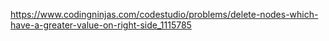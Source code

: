 https://www.codingninjas.com/codestudio/problems/delete-nodes-which-have-a-greater-value-on-right-side_1115785
